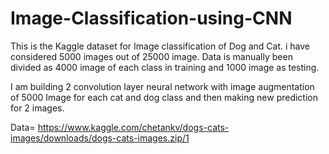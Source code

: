 # Image-Classification-using-CNN
 This is the Kaggle dataset for Image classification of Dog and Cat. i have considered 5000 images out of 25000 image. Data is manually been divided as 4000 image of each class in training and 1000 image as testing.
 
 I am building 2 convolution layer neural network with image augmentation of 5000 Image for each cat and dog class and then making new prediction for 2 images.
 
 Data= https://www.kaggle.com/chetankv/dogs-cats-images/downloads/dogs-cats-images.zip/1
